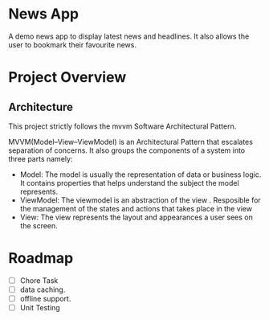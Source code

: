 # News App

A demo news app to display latest news and headlines. It also allows the user to bookmark their favourite news.

# Project Overview

## Architecture
This project strictly follows the mvvm Software Architectural Pattern.

MVVM(Model–View–ViewModel) is an Architectural Pattern that escalates separation of concerns. It also groups the components of a system into three parts namely:

- Model: The model is usually the representation of data or business logic. It contains properties that helps understand the subject the model          represents.
- ViewModel: The viewmodel is an abstraction of the view . Resposible for the management of the states and actions that takes place in the view 
- View: The view represents the layout and appearances a user sees on the screen.


# Roadmap
- [ ] Chore Task
- [ ] data caching.
- [ ] offline support.
- [ ] Unit Testing
